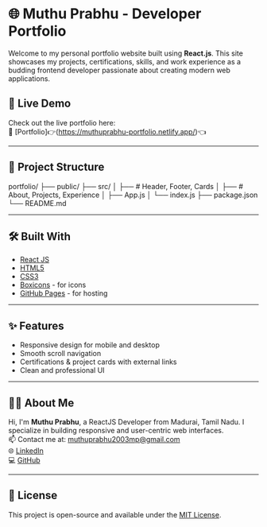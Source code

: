 # 🌐 Muthu Prabhu - Developer Portfolio

Welcome to my personal portfolio website built using **React.js**. This site showcases my projects, certifications, skills, and work experience as a budding frontend developer passionate about creating modern web applications.

## 🚀 Live Demo

Check out the live portfolio here:  
🔗 [Portfolio]👉(https://muthuprabhu-portfolio.netlify.app/)👈

---

## 📁 Project Structure

portfolio/
├── public/
├── src/
│ ├── # Header, Footer, Cards
│ ├──  # About, Projects, Experience
│ ├── App.js
│ └── index.js
├── package.json
└── README.md

---

## 🛠️ Built With

- [React JS](https://reactjs.org/)
- [HTML5](https://developer.mozilla.org/en-US/docs/Web/HTML)
- [CSS3](https://developer.mozilla.org/en-US/docs/Web/CSS)
- [Boxicons](https://boxicons.com/) - for icons
- [GitHub Pages](https://pages.github.com/) - for hosting

---

## ✨ Features

- Responsive design for mobile and desktop
- Smooth scroll navigation
- Certifications & project cards with external links
- Clean and professional UI

---

## 🧑‍💼 About Me

Hi, I'm **Muthu Prabhu**, a ReactJS Developer from Madurai, Tamil Nadu. I specialize in building responsive and user-centric web interfaces.  
📫 Contact me at: muthuprabhu2003mp@gmail.com  
🌐 [LinkedIn](https://www.linkedin.com/in/muthu-prabhu)  
💻 [GitHub](https://github.com/Muthuprabhu2003)

---

## 📜 License

This project is open-source and available under the [MIT License](LICENSE).

